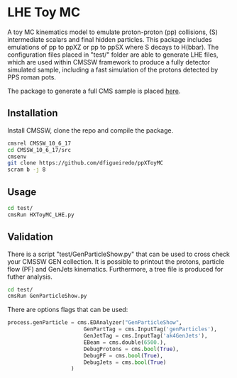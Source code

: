 # LHE Toy MC

A toy MC kinematics model to emulate proton-proton (pp) collisions, (S) intermediate scalars and final hidden particles. This package includes emulations of pp to ppXZ or pp to ppSX where S decays to H(bbar). The configuration files placed in "test/" folder are able to generate LHE files, which are used within CMSSW framework to produce a fully detector simulated sample, including a fast simulation of the protons detected by PPS roman pots. 

The package to generate a full CMS sample is placed [here](https://github.com/dfigueiredo/PPSMCProduction).

## Installation

Install CMSSW, clone the repo and compile the package.

```bash
cmsrel CMSSW_10_6_17
cd CMSSW_10_6_17/src
cmsenv
git clone https://github.com/dfigueiredo/ppXToyMC
scram b -j 8
```

## Usage

```bash
cd test/
cmsRun HXToyMC_LHE.py 
```

## Validation

There is a script "test/GenParticleShow.py" that can be used to cross check your CMSSW GEN collection. It is possible to printout the protons, particle flow (PF) and GenJets kinematics. Furthermore, a tree file is produced for futher analysis.

```bash
cd test/
cmsRun GenParticleShow.py
```

There are options flags that can be used:

```python
process.genParticle = cms.EDAnalyzer("GenParticleShow",
					    GenPartTag = cms.InputTag('genParticles'),
					    GenJetTag = cms.InputTag('ak4GenJets'),
					    EBeam = cms.double(6500.),
					    DebugProtons = cms.bool(True),
					    DebugPF = cms.bool(True),
					    DebugJets = cms.bool(True)
					)
```
